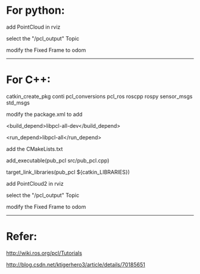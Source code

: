 # For python:

add PointCloud in rviz

select the "/pcl_output" Topic

modify the Fixed Frame to odom

---

# For C++:

catkin_create_pkg conti pcl_conversions pcl_ros roscpp rospy sensor_msgs std_msgs

modify the package.xml to add

  <build_depend>libpcl-all-dev</build_depend>

  <run_depend>libpcl-all</run_depend>



add the CMakeLists.txt

add_executable(pub_pcl src/pub_pcl.cpp)

target_link_libraries(pub_pcl ${catkin_LIBRARIES})

add PointCloud2 in rviz

select the "/pcl_output" Topic

modify the Fixed Frame to odom

---

# Refer:

http://wiki.ros.org/pcl/Tutorials

http://blog.csdn.net/ktigerhero3/article/details/70185651
